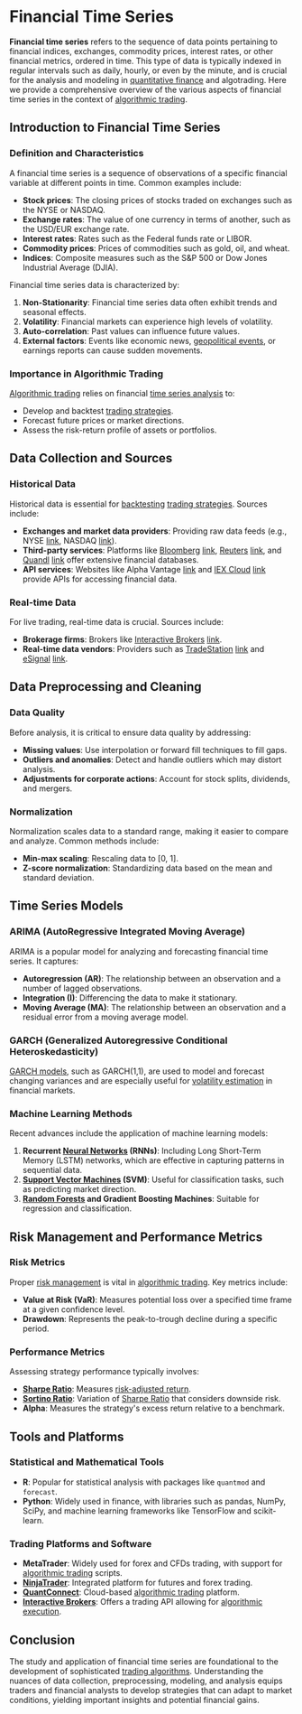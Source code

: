 # Financial Time Series

**Financial time series** refers to the sequence of data points pertaining to financial indices, exchanges, commodity prices, interest rates, or other financial metrics, ordered in time. This type of data is typically indexed in regular intervals such as daily, hourly, or even by the minute, and is crucial for the analysis and modeling in [quantitative finance](../q/quantitative_finance.md) and algotrading. Here we provide a comprehensive overview of the various aspects of financial time series in the context of [algorithmic trading](../a/algorithmic_trading.md).

## Introduction to Financial Time Series

### Definition and Characteristics

A financial time series is a sequence of observations of a specific financial variable at different points in time. Common examples include:

- **Stock prices**: The closing prices of stocks traded on exchanges such as the NYSE or NASDAQ.
- **Exchange rates**: The value of one currency in terms of another, such as the USD/EUR exchange rate.
- **Interest rates**: Rates such as the Federal funds rate or LIBOR.
- **Commodity prices**: Prices of commodities such as gold, oil, and wheat.
- **Indices**: Composite measures such as the S&P 500 or Dow Jones Industrial Average (DJIA).

Financial time series data is characterized by:

1. **Non-Stationarity**: Financial time series data often exhibit trends and seasonal effects.
2. **Volatility**: Financial markets can experience high levels of volatility.
3. **Auto-correlation**: Past values can influence future values.
4. **External factors**: Events like economic news, [geopolitical events](../g/geopolitical_events.md), or earnings reports can cause sudden movements.

### Importance in Algorithmic Trading

[Algorithmic trading](../a/algorithmic_trading.md) relies on financial [time series analysis](../t/time_series_analysis.md) to:

- Develop and backtest [trading strategies](../t/trading_strategies.md).
- Forecast future prices or market directions.
- Assess the risk-return profile of assets or portfolios.

## Data Collection and Sources

### Historical Data

Historical data is essential for [backtesting](../b/backtesting.md) [trading strategies](../t/trading_strategies.md). Sources include:

- **Exchanges and market data providers**: Providing raw data feeds (e.g., NYSE [link](https://www.nyse.com/), NASDAQ [link](https://www.nasdaq.com/)).
- **Third-party services**: Platforms like [Bloomberg](../b/bloomberg.md) [link](https://www.bloomberg.com/), [Reuters](../r/reuters.md) [link](https://www.reuters.com/), and [Quandl](../q/quandl.md) [link](https://www.quandl.com/) offer extensive financial databases.
- **API services**: Websites like Alpha Vantage [link](https://www.alphavantage.co/) and [IEX Cloud](../i/iex_cloud.md) [link](https://iexcloud.io/) provide APIs for accessing financial data.

### Real-time Data

For live trading, real-time data is crucial. Sources include:

- **Brokerage firms**: Brokers like [Interactive Brokers](../i/interactive_brokers.md) [link](https://www.interactivebrokers.com/).
- **Real-time data vendors**: Providers such as [TradeStation](../t/tradestation.md) [link](https://www.tradestation.com/) and [eSignal](../e/esignal.md) [link](https://www.esignal.com/).

## Data Preprocessing and Cleaning

### Data Quality

Before analysis, it is critical to ensure data quality by addressing:

- **Missing values**: Use interpolation or forward fill techniques to fill gaps.
- **Outliers and anomalies**: Detect and handle outliers which may distort analysis.
- **Adjustments for corporate actions**: Account for stock splits, dividends, and mergers.

### Normalization

Normalization scales data to a standard range, making it easier to compare and analyze. Common methods include:

- **Min-max scaling**: Rescaling data to [0, 1].
- **Z-score normalization**: Standardizing data based on the mean and standard deviation.

## Time Series Models

### ARIMA (AutoRegressive Integrated Moving Average)

ARIMA is a popular model for analyzing and forecasting financial time series. It captures:

- **Autoregression (AR)**: The relationship between an observation and a number of lagged observations.
- **Integration (I)**: Differencing the data to make it stationary.
- **Moving Average (MA)**: The relationship between an observation and a residual error from a moving average model.

### GARCH (Generalized Autoregressive Conditional Heteroskedasticity)

[GARCH models](../g/garch_models.md), such as GARCH(1,1), are used to model and forecast changing variances and are especially useful for [volatility estimation](../v/volatility_estimation.md) in financial markets.

### Machine Learning Methods

Recent advances include the application of machine learning models:

1. **Recurrent [Neural Networks](../n/neural_networks_in_trading.md) (RNNs)**: Including Long Short-Term Memory (LSTM) networks, which are effective in capturing patterns in sequential data.
2. **[Support Vector Machines](../s/support_vector_machines_in_trading.md) (SVM)**: Useful for classification tasks, such as predicting market direction.
3. **[Random Forests](../r/random_forests_in_trading.md) and Gradient Boosting Machines**: Suitable for regression and classification.

## Risk Management and Performance Metrics

### Risk Metrics

Proper [risk management](../r/risk_management.md) is vital in [algorithmic trading](../a/algorithmic_trading.md). Key metrics include:

- **Value at Risk (VaR)**: Measures potential loss over a specified time frame at a given confidence level.
- **Drawdown**: Represents the peak-to-trough decline during a specific period.

### Performance Metrics

Assessing strategy performance typically involves:

- **[Sharpe Ratio](../s/sharpe_ratio.md)**: Measures [risk-adjusted return](../r/risk-adjusted_return.md).
- **[Sortino Ratio](../s/sortino_ratio.md)**: Variation of [Sharpe Ratio](../s/sharpe_ratio.md) that considers downside risk.
- **Alpha**: Measures the strategy's excess return relative to a benchmark.

## Tools and Platforms

### Statistical and Mathematical Tools

- **R**: Popular for statistical analysis with packages like `quantmod` and `forecast`.
- **Python**: Widely used in finance, with libraries such as pandas, NumPy, SciPy, and machine learning frameworks like TensorFlow and scikit-learn.

### Trading Platforms and Software

- **MetaTrader**: Widely used for forex and CFDs trading, with support for [algorithmic trading](../a/algorithmic_trading.md) scripts.
- **[NinjaTrader](../n/ninjatrader.md)**: Integrated platform for futures and forex trading.
- **[QuantConnect](../q/quantconnect.md)**: Cloud-based [algorithmic trading](../a/algorithmic_trading.md) platform.
- **[Interactive Brokers](../i/interactive_brokers.md)**: Offers a trading API allowing for [algorithmic execution](../a/algorithmic_execution.md).

## Conclusion

The study and application of financial time series are foundational to the development of sophisticated [trading algorithms](../t/trading_algorithms.md). Understanding the nuances of data collection, preprocessing, modeling, and analysis equips traders and financial analysts to develop strategies that can adapt to market conditions, yielding important insights and potential financial gains.